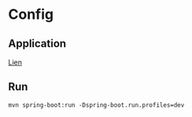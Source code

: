 # Config

## Application
[Lien](http://localhost:8888)

## Run
`mvn spring-boot:run -Dspring-boot.run.profiles=dev`